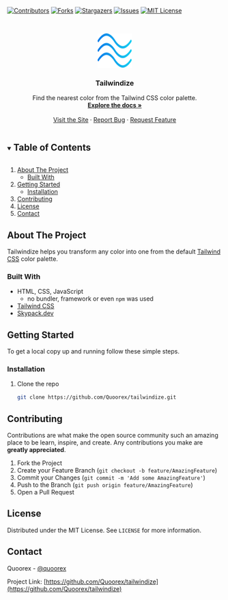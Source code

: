 [![Contributors][contributors-shield]][contributors-url]
[![Forks][forks-shield]][forks-url]
[![Stargazers][stars-shield]][stars-url]
[![Issues][issues-shield]][issues-url]
[![MIT License][license-shield]][license-url]

<!-- PROJECT LOGO -->
<br />
<p align="center">
  <a href="https://github.com/Quoorex/tailwindize">
    <img src="assets/logo.svg" alt="Logo" width="80" height="80">
  </a>

  <h3 align="center">Tailwindize</h3>

  <p align="center">
    Find the nearest color from the Tailwind CSS color palette.
    <br />
    <a href="https://github.com/Quoorex/tailwindize"><strong>Explore the docs »</strong></a>
    <br />
    <br />
    <a href="https://quoorex.com/tailwindize">Visit the Site</a>
    ·
    <a href="https://github.com/Quoorex/tailwindize/issues">Report Bug</a>
    ·
    <a href="https://github.com/Quoorex/tailwindize/issues">Request Feature</a>
  </p>
</p>

<!-- TABLE OF CONTENTS -->
<details open="open">
  <summary><h2 style="display: inline-block">Table of Contents</h2></summary>
  <ol>
    <li>
      <a href="#about-the-project">About The Project</a>
      <ul>
        <li><a href="#built-with">Built With</a></li>
      </ul>
    </li>
    <li>
      <a href="#getting-started">Getting Started</a>
      <ul>
        <li><a href="#installation">Installation</a></li>
      </ul>
    </li>
    <li><a href="#contributing">Contributing</a></li>
    <li><a href="#license">License</a></li>
    <li><a href="#contact">Contact</a></li>
  </ol>
</details>

<!-- ABOUT THE PROJECT -->

## About The Project

Tailwindize helps you transform any color into one from the default [Tailwind CSS](https://tailwindcss.com) color palette.

### Built With

- HTML, CSS, JavaScript
  - no bundler, framework or even `npm` was used
- [Tailwind CSS](https://tailwindcss.com)
- [Skypack.dev](https://skypack.dev)

<!-- GETTING STARTED -->

## Getting Started

To get a local copy up and running follow these simple steps.

### Installation

1. Clone the repo

   ```sh
   git clone https://github.com/Quoorex/tailwindize.git
   ```

<!-- CONTRIBUTING -->

## Contributing

Contributions are what make the open source community such an amazing place to be learn, inspire, and create. Any contributions you make are **greatly appreciated**.

1. Fork the Project
2. Create your Feature Branch (`git checkout -b feature/AmazingFeature`)
3. Commit your Changes (`git commit -m 'Add some AmazingFeature'`)
4. Push to the Branch (`git push origin feature/AmazingFeature`)
5. Open a Pull Request

<!-- LICENSE -->

## License

Distributed under the MIT License. See `LICENSE` for more information.

<!-- CONTACT -->

## Contact

Quoorex - [@quoorex](https://twitter.com/quoorex)

Project Link: [https://github.com/Quoorex/tailwindize](https://github.com/Quoorex/tailwindize)

<!-- MARKDOWN LINKS & IMAGES -->
<!-- https://www.markdownguide.org/basic-syntax/#reference-style-links -->

[contributors-shield]: https://img.shields.io/github/contributors/Quoorex/tailwindize.svg?style=for-the-badge
[contributors-url]: https://github.com/Quoorex/tailwindize/graphs/contributors
[forks-shield]: https://img.shields.io/github/forks/Quoorex/tailwindize.svg?style=for-the-badge
[forks-url]: https://github.com/Quoorex/tailwindize/network/members
[stars-shield]: https://img.shields.io/github/stars/Quoorex/tailwindize.svg?style=for-the-badge
[stars-url]: https://github.com/Quoorex/tailwindize/stargazers
[issues-shield]: https://img.shields.io/github/issues/Quoorex/tailwindize.svg?style=for-the-badge
[issues-url]: https://github.com/Quoorex/tailwindize/issues
[license-shield]: https://img.shields.io/github/license/Quoorex/tailwindize.svg?style=for-the-badge
[license-url]: https://github.com/Quoorex/tailwindize/blob/master/LICENSE
